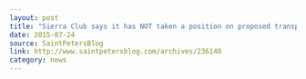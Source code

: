 ```yaml
---
layout: post
title: "Sierra Club says it has NOT taken a position on proposed transportation tax"
date: 2015-07-24
source: SaintPetersBlog
link: http://www.saintpetersblog.com/archives/236140
category: news
---
```


